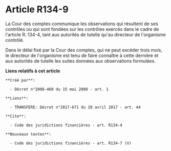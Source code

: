 # Article R134-9

La Cour des comptes communique les observations qui résultent de ses contrôles ou qui sont fondées sur les contrôles exercés
dans le cadre de l'article R. 134-4, tant aux autorités de tutelle qu'au directeur de l'organisme contrôlé. 

Dans le délai fixé par la Cour des comptes, qui ne peut excéder trois mois, le directeur de l'organisme est tenu de faire
connaître à cette dernière et aux autorités de tutelle les suites données aux observations formulées.

**Liens relatifs à cet article**

	**Créé par**:

	  - Décret n°2008-460 du 15 mai 2008 - art. 1

	**Liens**:

	  - TRANSFERE: Décret n°2017-671 du 28 avril 2017 - art. 44

	**Cite**:

	  - Code des juridictions financières - art. R134-4

	**Nouveaux textes**:

	  - Code des juridictions financières - art. R134-7 (V)
